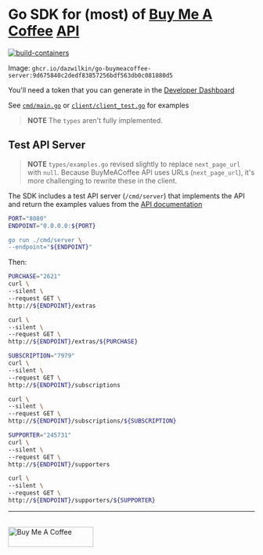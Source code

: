 # Go SDK for (most) of [Buy Me A Coffee](https://www.buymeacoffee.com) [API](https://developers.buymeacoffee.com/#/apireference)

[![build-containers](https://github.com/DazWilkin/go-buymeacoffee/actions/workflows/build.yml/badge.svg)](https://github.com/DazWilkin/go-buymeacoffee/actions/workflows/build.yml)

Image: `ghcr.io/dazwilkin/go-buymeacoffee-server:9d675840c2dedf83857256bdf563db0c081880d5`

You'll need a token that you can generate in the [Developer Dashboard](https://developers.buymeacoffee.com/dashboard)

See [`cmd/main.go`](/cmd/main.go) or [`client/client_test.go`](/client/client_test.go) for examples

> **NOTE** The `types` aren't fully implemented.

## Test API Server

> **NOTE** `types/examples.go` revised slightly to replace `next_page_url` with `null`. Because BuyMeACoffee API uses URLs (`next_page_url`), it's more challenging to rewrite these in the client.

The SDK includes a test API server (`/cmd/server`) that implements the API and return the examples values from the [API documentation](https://developers.buymeacoffee.com/#/apireference)

```bash
PORT="8080"
ENDPOINT="0.0.0.0:${PORT}

go run ./cmd/server \
--endpoint="${ENDPOINT}"
```

Then:

```bash
PURCHASE="2621"
curl \
--silent \
--request GET \
http://${ENDPOINT}/extras

curl \
--silent \
--request GET \
http://${ENDPOINT}/extras/${PURCHASE}

SUBSCRIPTION="7979"
curl \
--silent \
--request GET \
http://${ENDPOINT}/subscriptions

curl \
--silent \
--request GET \
http://${ENDPOINT}/subscriptions/${SUBSCRIPTION}

SUPPORTER="245731"
curl \
--silent \
--request GET \
http://${ENDPOINT}/supporters

curl \
--silent \
--request GET \
http://${ENDPOINT}/supporters/${SUPPORTER}
```

<hr/>
<br/>
<a href="https://www.buymeacoffee.com/dazwilkin" target="_blank"><img src="https://cdn.buymeacoffee.com/buttons/default-orange.png" alt="Buy Me A Coffee" height="41" width="174"></a>
